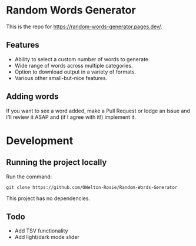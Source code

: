 # Random Words Generator
This is the repo for <a href="https://random-words-generator.pages.dev/">https://random-words-generator.pages.dev/</a>.

## Features
- Ability to select a custom number of words to generate.
- Wide range of words across multiple categories.
- Option to download output in a variety of formats.
- Various other small-but-nice features.
  
## Adding words
If you want to see a word added, make a Pull Request or lodge an Issue and I'll review it ASAP and (if I agree with it!) implement it.

# Development
## Running the project locally
Run the command:
```
git clone https://github.com/OWelton-Rosie/Random-Words-Generator
```

This project has no dependencies.

## Todo
- Add TSV functionality
- Add light/dark mode slider




